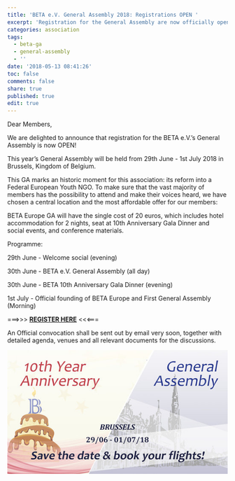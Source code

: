 ```yaml
---
title: 'BETA e.V. General Assembly 2018: Registrations OPEN '
excerpt: 'Registration for the General Assembly are now officially open. '
categories: association
tags:
  - beta-ga
  - general-assembly
  - ''
date: '2018-05-13 08:41:26'
toc: false
comments: false
share: true
published: true
edit: true
---
```

Dear Members,



We are delighted to announce that registration for the BETA e.V.’s General Assembly is now OPEN! 



This year’s General Assembly will be held from 29th June - 1st July 2018 in Brussels, Kingdom of Belgium.



This GA marks an historic moment for this association: its reform into a Federal European Youth NGO. To make sure that the vast majority of members has the possibility to attend and make their voices heard, we have chosen a central location and the most affordable offer for our members:



BETA Europe GA will have the single cost of 20 euros, which includes hotel accommodation for 2 nights, seat at 10th Anniversary Gala Dinner and social events, and conference materials.



Programme:

29th June - Welcome social (evening)

30th June - BETA e.V. General Assembly (all day)

30th June - BETA 10th Anniversary Gala Dinner (evening)

1st July - Official founding of BETA Europe and First General Assembly (Morning)

\===>>>       [ **REGISTER HERE**](https://desk.beta-europe.org/civicrm/event/info?reset=1&id=8)  <<<===

An Official convocation shall be sent out by email very soon, together with detailed agenda, venues and all relevant documents for the discussions.

![](/assets/images/rsz_1a38a265a940926b2b6ce8fc621a9624cfcec5075_1_690x388.jpg)
